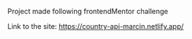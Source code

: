 Project made following frontendMentor challenge

Link to the site: https://country-api-marcin.netlify.app/
